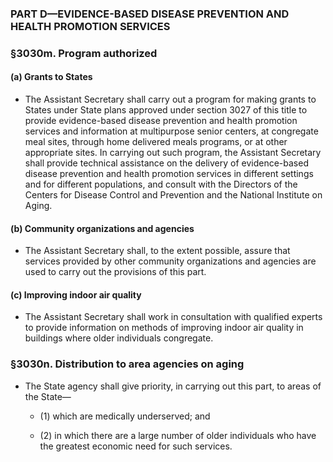 ### PART D—EVIDENCE-BASED DISEASE PREVENTION AND HEALTH PROMOTION SERVICES

### §3030m. Program authorized
#### (a) Grants to States
* The Assistant Secretary shall carry out a program for making grants to States under State plans approved under section 3027 of this title to provide evidence-based disease prevention and health promotion services and information at multipurpose senior centers, at congregate meal sites, through home delivered meals programs, or at other appropriate sites. In carrying out such program, the Assistant Secretary shall provide technical assistance on the delivery of evidence-based disease prevention and health promotion services in different settings and for different populations, and consult with the Directors of the Centers for Disease Control and Prevention and the National Institute on Aging.

#### (b) Community organizations and agencies
* The Assistant Secretary shall, to the extent possible, assure that services provided by other community organizations and agencies are used to carry out the provisions of this part.

#### (c) Improving indoor air quality
* The Assistant Secretary shall work in consultation with qualified experts to provide information on methods of improving indoor air quality in buildings where older individuals congregate.

### §3030n. Distribution to area agencies on aging
* The State agency shall give priority, in carrying out this part, to areas of the State—

  * (1) which are medically underserved; and

  * (2) in which there are a large number of older individuals who have the greatest economic need for such services.